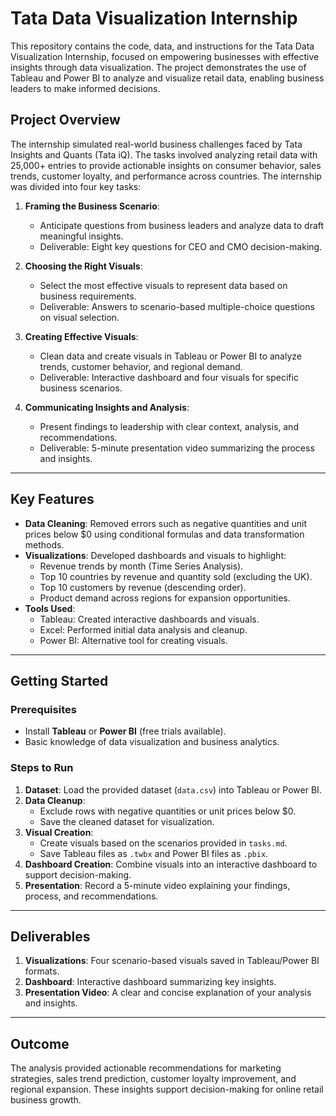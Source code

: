 # Tata Data Visualization Internship  

This repository contains the code, data, and instructions for the Tata Data Visualization Internship, focused on empowering businesses with effective insights through data visualization. The project demonstrates the use of Tableau and Power BI to analyze and visualize retail data, enabling business leaders to make informed decisions.

## Project Overview  
The internship simulated real-world business challenges faced by Tata Insights and Quants (Tata iQ). The tasks involved analyzing retail data with 25,000+ entries to provide actionable insights on consumer behavior, sales trends, customer loyalty, and performance across countries. The internship was divided into four key tasks:  

1. **Framing the Business Scenario**:  
   - Anticipate questions from business leaders and analyze data to draft meaningful insights.  
   - Deliverable: Eight key questions for CEO and CMO decision-making.  

2. **Choosing the Right Visuals**:  
   - Select the most effective visuals to represent data based on business requirements.  
   - Deliverable: Answers to scenario-based multiple-choice questions on visual selection.  

3. **Creating Effective Visuals**:  
   - Clean data and create visuals in Tableau or Power BI to analyze trends, customer behavior, and regional demand.  
   - Deliverable: Interactive dashboard and four visuals for specific business scenarios.  

4. **Communicating Insights and Analysis**:  
   - Present findings to leadership with clear context, analysis, and recommendations.  
   - Deliverable: 5-minute presentation video summarizing the process and insights.  

---

## Key Features  
- **Data Cleaning**: Removed errors such as negative quantities and unit prices below $0 using conditional formulas and data transformation methods.  
- **Visualizations**: Developed dashboards and visuals to highlight:  
  - Revenue trends by month (Time Series Analysis).  
  - Top 10 countries by revenue and quantity sold (excluding the UK).  
  - Top 10 customers by revenue (descending order).  
  - Product demand across regions for expansion opportunities.  
- **Tools Used**:  
  - Tableau: Created interactive dashboards and visuals.  
  - Excel: Performed initial data analysis and cleanup.  
  - Power BI: Alternative tool for creating visuals.

---

## Getting Started  

### Prerequisites  
- Install **Tableau** or **Power BI** (free trials available).  
- Basic knowledge of data visualization and business analytics.  

### Steps to Run  
1. **Dataset**: Load the provided dataset (`data.csv`) into Tableau or Power BI.  
2. **Data Cleanup**:  
   - Exclude rows with negative quantities or unit prices below $0.  
   - Save the cleaned dataset for visualization.  
3. **Visual Creation**:  
   - Create visuals based on the scenarios provided in `tasks.md`.  
   - Save Tableau files as `.twbx` and Power BI files as `.pbix`.  
4. **Dashboard Creation**: Combine visuals into an interactive dashboard to support decision-making.  
5. **Presentation**: Record a 5-minute video explaining your findings, process, and recommendations.  

---

## Deliverables  
1. **Visualizations**: Four scenario-based visuals saved in Tableau/Power BI formats.  
2. **Dashboard**: Interactive dashboard summarizing key insights.  
3. **Presentation Video**: A clear and concise explanation of your analysis and insights.

---

## Outcome  
The analysis provided actionable recommendations for marketing strategies, sales trend prediction, customer loyalty improvement, and regional expansion. These insights support decision-making for online retail business growth.  
